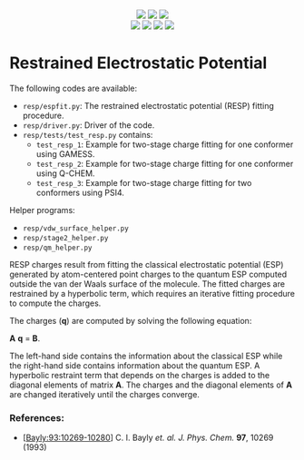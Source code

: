<p align="center">
<br>
<a href="https://travis-ci.org/cdsgroup/resp"><img src="https://travis-ci.org/cdsgroup/resp.svg?branch=master"></a>
<a href="https://codecov.io/gh/cdsgroup/resp"> <img src="https://codecov.io/gh/cdsgroup/resp/branch/master/graph/badge.svg" /></a>
<a href="https://opensource.org/licenses/BSD-3-Clause"><img src="https://img.shields.io/badge/License-BSD%203--Clause-blue.svg" /></a>
<br>
<a href="#"> <img src="https://img.shields.io/github/release/cdsgroup/resp.svg" /></a>
<a href="#"> <img src="https://img.shields.io/github/commits-since/cdsgroup/resp/latest.svg" /></a>
<a href="#"> <img src="https://img.shields.io/github/release-date/cdsgroup/resp.svg" /></a>
<a href="#"> <img src="https://img.shields.io/github/commit-activity/y/cdsgroup/resp.svg" /></a>
<br>
</p>

Restrained Electrostatic Potential
==================================

The following codes are available:
- `resp/espfit.py`: The restrained electrostatic potential (RESP) fitting procedure.
- `resp/driver.py`: Driver of the code.
- `resp/tests/test_resp.py` contains:
   - `test_resp_1`: Example for two-stage charge fitting for one conformer using GAMESS.
   - `test_resp_2`: Example for two-stage charge fitting for one conformer using Q-CHEM.
   - `test_resp_3`: Example for two-stage charge fitting for two conformers using PSI4.

Helper programs:
- `resp/vdw_surface_helper.py`
- `resp/stage2_helper.py`
- `resp/qm_helper.py`

RESP charges result from fitting the classical electrostatic potential (ESP)
generated by atom-centered point charges to the quantum ESP computed outside
the van der Waals surface of the molecule. The fitted charges are restrained
by a hyperbolic term, which requires an iterative fitting procedure to compute
the charges.

The charges (**q**) are computed by solving the following equation:

**A** **q** = **B**.

The left-hand side contains the information about the classical ESP while the
right-hand side contains information about the quantum ESP.
A hyperbolic restraint term that depends on the charges is added to the diagonal
elements of matrix **A**. The charges and the diagonal elements of **A** are
changed iteratively until the charges converge.

### References:
- [[Bayly:93:10269-10280](https://pubs.acs.org/doi/abs/10.1021/j100142a004)] C. I. Bayly *et. al.* *J. Phys. Chem.* **97**, 10269 (1993)
